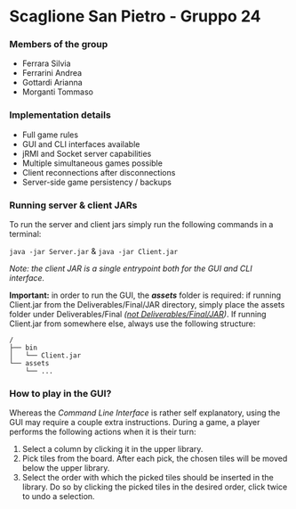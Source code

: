 # Scaglione San Pietro - Gruppo 24

### Members of the group

* Ferrara Silvia
* Ferrarini Andrea
* Gottardi Arianna
* Morganti Tommaso

### Implementation details

* Full game rules
* GUI and CLI interfaces available
* jRMI and Socket server capabilities
* Multiple simultaneous games possible
* Client reconnections after disconnections
* Server-side game persistency / backups

### Running server & client JARs

To run the server and client jars simply run the following commands in a terminal:

```java -jar Server.jar``` & ```java -jar Client.jar```

*Note: the client JAR is a single entrypoint both for the GUI and CLI interface.*

**Important:** in order to run the GUI, the ***assets*** folder is required: if
running Client.jar from the Deliverables/Final/JAR directory, simply place the assets
folder under Deliverables/Final <em>(<ins>not Deliverables/Final/JAR</ins>)</em>.
If running Client.jar from somewhere else, always use the following structure:

```
/
├── bin
│   └── Client.jar
└── assets
    └── ...
```

### How to play in the GUI?

Whereas the *Command Line Interface* is rather self explanatory, using the GUI may
require a couple extra instructions. During a game, a player performs the following
actions when it is their turn:

1. Select a column by clicking it in the upper library.
2. Pick tiles from the board. After each pick, the chosen tiles will be moved below
the upper library.
3. Select the order with which the picked tiles should be inserted in the library.
Do so by clicking the picked tiles in the desired order, click twice to undo a selection.
